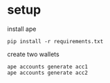 # setup

install ape

```
pip install -r requirements.txt
```

create two wallets

```
ape accounts generate acc1
ape accounts generate acc2
```


